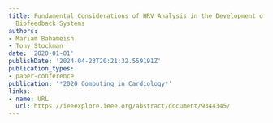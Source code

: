 ```yaml
---
title: Fundamental Considerations of HRV Analysis in the Development of Real-Time
  Biofeedback Systems
authors:
- Mariam Bahameish
- Tony Stockman
date: '2020-01-01'
publishDate: '2024-04-23T20:21:32.559191Z'
publication_types:
- paper-conference
publication: '*2020 Computing in Cardiology*'
links:
- name: URL
  url: https://ieeexplore.ieee.org/abstract/document/9344345/
---
```

